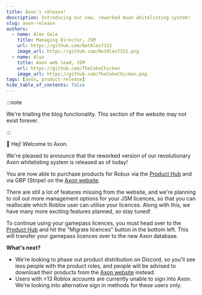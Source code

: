 ```yaml
---
title: Axon's release!
description: Introducing our new, reworked Axon whitelisting system!
slug: axon-release
authors:
  - name: Alex Gale
    title: Managing Director, JSM
    url: https://github.com/NotAlex7331
    image_url: https://github.com/NotAlex7331.png
  - name: Alyx
    title: Axon web lead, JSM
    url: https://github.com/TheCakeChicken
    image_url: https://github.com/TheCakeChicken.png
tags: [axon, product-release]
hide_table_of_contents: false
---
```


:::note

We're trialling the blog functionality. This section of the website may not exist forever.

:::

👋 Hej! Welcome to Axon.

We're pleased to announce that the reworked version of our revolutionary Axon whitelisting system is released as of today!

You are now able to purchase products for Robux via the [Product Hub](https://www.roblox.com/games/13188104119/Whitehill-Group-Product-Hub) and via GBP (Stripe) on the [Axon website](https://axon.whitehill.group).

There are still a lot of features missing from the website, and we're planning to roll out more management options for your JSM licences, so that you can reallocate which Roblox user can utilise your licences. Along with this, we have many more exciting features planned, so stay tuned!

To continue using your gamepass licences, you must head over to the [Product Hub](https://www.roblox.com/games/13188104119/Whitehill-Group-Product-Hub) and hit the "Migrate licences" button in the bottom left. This will transfer your gamepass licences over to the new Axon database.

**What's next?**
- We're looking to phase out product distribution on Discord, so you'll see less people with the product roles, and people will be advised to download their products from the [Axon website](https://axon.whitehill.group) instead.
- Users with \<13 Roblox accounts are currently unable to sign into Axon. We're looking into alternative sign in methods for these users only.